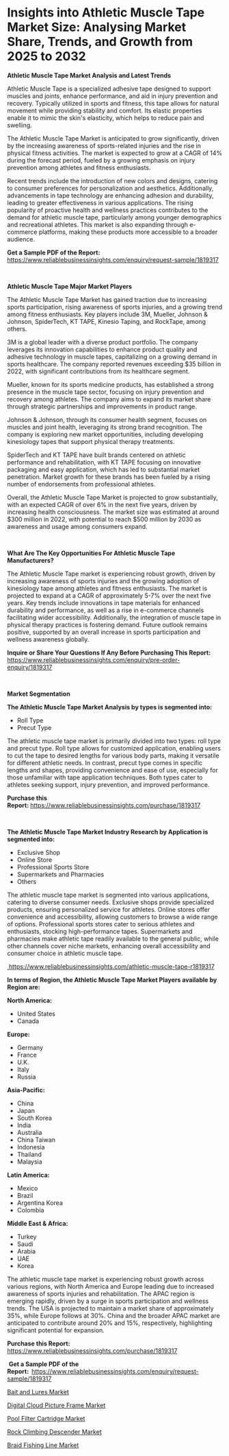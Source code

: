 <p><h1>Insights into Athletic Muscle Tape Market Size: Analysing Market Share, Trends, and Growth from 2025 to 2032</h1></p><p><strong>Athletic Muscle Tape Market Analysis and Latest Trends</strong></p>
<p><p>Athletic Muscle Tape is a specialized adhesive tape designed to support muscles and joints, enhance performance, and aid in injury prevention and recovery. Typically utilized in sports and fitness, this tape allows for natural movement while providing stability and comfort. Its elastic properties enable it to mimic the skin's elasticity, which helps to reduce pain and swelling.</p><p>The Athletic Muscle Tape Market is anticipated to grow significantly, driven by the increasing awareness of sports-related injuries and the rise in physical fitness activities. The market is expected to grow at a CAGR of 14% during the forecast period, fueled by a growing emphasis on injury prevention among athletes and fitness enthusiasts. </p><p>Recent trends include the introduction of new colors and designs, catering to consumer preferences for personalization and aesthetics. Additionally, advancements in tape technology are enhancing adhesion and durability, leading to greater effectiveness in various applications. The rising popularity of proactive health and wellness practices contributes to the demand for athletic muscle tape, particularly among younger demographics and recreational athletes. This market is also expanding through e-commerce platforms, making these products more accessible to a broader audience.</p></p>
<p><strong>Get a Sample PDF of the Report:&nbsp;</strong> <a href="https://www.reliablebusinessinsights.com/enquiry/request-sample/1819317?utm_campaign=60&utm_medium=2&utm_source=Github&utm_content=ia&utm_term=07022025&utm_id=athletic-muscle-tape">https://www.reliablebusinessinsights.com/enquiry/request-sample/1819317</a></p>
<p>&nbsp;</p>
<p><strong>Athletic Muscle Tape Major Market Players</strong></p>
<p><p>The Athletic Muscle Tape Market has gained traction due to increasing sports participation, rising awareness of sports injuries, and a growing trend among fitness enthusiasts. Key players include 3M, Mueller, Johnson & Johnson, SpiderTech, KT TAPE, Kinesio Taping, and RockTape, among others.</p><p>3M is a global leader with a diverse product portfolio. The company leverages its innovation capabilities to enhance product quality and adhesive technology in muscle tapes, capitalizing on a growing demand in sports healthcare. The company reported revenues exceeding $35 billion in 2022, with significant contributions from its healthcare segment.</p><p>Mueller, known for its sports medicine products, has established a strong presence in the muscle tape sector, focusing on injury prevention and recovery among athletes. The company aims to expand its market share through strategic partnerships and improvements in product range.</p><p>Johnson & Johnson, through its consumer health segment, focuses on muscles and joint health, leveraging its strong brand recognition. The company is exploring new market opportunities, including developing kinesiology tapes that support physical therapy treatments.</p><p>SpiderTech and KT TAPE have built brands centered on athletic performance and rehabilitation, with KT TAPE focusing on innovative packaging and easy application, which has led to substantial market penetration. Market growth for these brands has been fueled by a rising number of endorsements from professional athletes.</p><p>Overall, the Athletic Muscle Tape Market is projected to grow substantially, with an expected CAGR of over 6% in the next five years, driven by increasing health consciousness. The market size was estimated at around $300 million in 2022, with potential to reach $500 million by 2030 as awareness and usage among consumers expand.</p></p>
<p>&nbsp;</p>
<p><strong>What Are The Key Opportunities For Athletic Muscle Tape Manufacturers?</strong></p>
<p><p>The Athletic Muscle Tape market is experiencing robust growth, driven by increasing awareness of sports injuries and the growing adoption of kinesiology tape among athletes and fitness enthusiasts. The market is projected to expand at a CAGR of approximately 5-7% over the next five years. Key trends include innovations in tape materials for enhanced durability and performance, as well as a rise in e-commerce channels facilitating wider accessibility. Additionally, the integration of muscle tape in physical therapy practices is fostering demand. Future outlook remains positive, supported by an overall increase in sports participation and wellness awareness globally.</p></p>
<p><strong>Inquire or Share Your Questions If Any Before Purchasing This Report:</strong> <a href="https://www.reliablebusinessinsights.com/enquiry/pre-order-enquiry/1819317?utm_campaign=60&utm_medium=2&utm_source=Github&utm_content=ia&utm_term=07022025&utm_id=athletic-muscle-tape">https://www.reliablebusinessinsights.com/enquiry/pre-order-enquiry/1819317</a></p>
<p>&nbsp;</p>
<p><strong>Market Segmentation</strong></p>
<p><strong>The Athletic Muscle Tape Market Analysis by types is segmented into:</strong></p>
<p><ul><li>Roll Type</li><li>Precut Type</li></ul></p>
<p><p>The athletic muscle tape market is primarily divided into two types: roll type and precut type. Roll type allows for customized application, enabling users to cut the tape to desired lengths for various body parts, making it versatile for different athletic needs. In contrast, precut type comes in specific lengths and shapes, providing convenience and ease of use, especially for those unfamiliar with tape application techniques. Both types cater to athletes seeking support, injury prevention, and improved performance.</p></p>
<p><strong>Purchase this Report:&nbsp;</strong><a href="https://www.reliablebusinessinsights.com/purchase/1819317?utm_campaign=60&utm_medium=2&utm_source=Github&utm_content=ia&utm_term=07022025&utm_id=athletic-muscle-tape">https://www.reliablebusinessinsights.com/purchase/1819317</a></p>
<p>&nbsp;</p>
<p><strong>The Athletic Muscle Tape Market Industry Research by Application is segmented into:</strong></p>
<p><ul><li>Exclusive Shop</li><li>Online Store</li><li>Professional Sports Store</li><li>Supermarkets and Pharmacies</li><li>Others</li></ul></p>
<p><p>The athletic muscle tape market is segmented into various applications, catering to diverse consumer needs. Exclusive shops provide specialized products, ensuring personalized service for athletes. Online stores offer convenience and accessibility, allowing customers to browse a wide range of options. Professional sports stores cater to serious athletes and enthusiasts, stocking high-performance tapes. Supermarkets and pharmacies make athletic tape readily available to the general public, while other channels cover niche markets, enhancing overall accessibility and consumer choice in athletic muscle tape.</p></p>
<p><a href="https://www.reliablebusinessinsights.com/athletic-muscle-tape-r1819317?utm_campaign=60&utm_medium=2&utm_source=Github&utm_content=ia&utm_term=07022025&utm_id=athletic-muscle-tape">&nbsp;https://www.reliablebusinessinsights.com/athletic-muscle-tape-r1819317</a></p>
<p><strong>In terms of Region, the Athletic Muscle Tape Market Players available by Region are:</strong></p>
<p>
    <p> <strong> North America: </strong>
        <ul>
            <li>United States</li>
            <li>Canada</li>
        </ul>
        </p> 
    <p> <strong> Europe: </strong>
        <ul>
            <li>Germany</li>
            <li>France</li>
            <li>U.K.</li>
            <li>Italy</li>
            <li>Russia</li>
        </ul>
        </p> 
    <p> <strong> Asia-Pacific: </strong>
        <ul>
            <li>China</li>
            <li>Japan</li>
            <li>South Korea</li>
            <li>India</li>
            <li>Australia</li>
            <li>China Taiwan</li>
            <li>Indonesia</li>
            <li>Thailand</li>
            <li>Malaysia</li>
        </ul>
        </p> 
    <p> <strong> Latin America: </strong>
        <ul>
            <li>Mexico</li>
            <li>Brazil</li>
            <li>Argentina Korea</li>
            <li>Colombia</li>
        </ul>
        </p> 
    <p> <strong> Middle East & Africa: </strong>
        <ul>
            <li>Turkey</li>
            <li>Saudi</li>
            <li>Arabia</li>
            <li>UAE</li>
            <li>Korea</li>
        </ul>
    </p>
    </p>
<p><p>The athletic muscle tape market is experiencing robust growth across various regions, with North America and Europe leading due to increased awareness of sports injuries and rehabilitation. The APAC region is emerging rapidly, driven by a surge in sports participation and wellness trends. The USA is projected to maintain a market share of approximately 35%, while Europe follows at 30%. China and the broader APAC market are anticipated to contribute around 20% and 15%, respectively, highlighting significant potential for expansion.</p></p>
<p><strong>Purchase this Report: </strong><a href="https://www.reliablebusinessinsights.com/purchase/1819317?utm_campaign=60&utm_medium=2&utm_source=Github&utm_content=ia&utm_term=07022025&utm_id=athletic-muscle-tape">https://www.reliablebusinessinsights.com/purchase/1819317</a></p>
<p>&nbsp;<strong>Get a Sample PDF of the Report:&nbsp;&nbsp;</strong><a href="https://www.reliablebusinessinsights.com/enquiry/request-sample/1819317?utm_campaign=60&utm_medium=2&utm_source=Github&utm_content=ia&utm_term=07022025&utm_id=athletic-muscle-tape">https://www.reliablebusinessinsights.com/enquiry/request-sample/1819317</a></p>
<p><strong></strong></p>
<p><p><a href="https://github.com/rebheelder/Market-Research-Report-List-1/blob/main/bait-and-lures-market.md?utm_campaign=60&utm_medium=2&utm_source=Github&utm_content=ia&utm_term=07022025&utm_id=athletic-muscle-tape">Bait and Lures Market</a></p><p><a href="https://github.com/loppibsr/Market-Research-Report-List-1/blob/main/digital-cloud-picture-frame-market.md?utm_campaign=60&utm_medium=2&utm_source=Github&utm_content=ia&utm_term=07022025&utm_id=athletic-muscle-tape">Digital Cloud Picture Frame Market</a></p><p><a href="https://github.com/alanepetevi/Market-Research-Report-List-1/blob/main/pool-filter-cartridge-market.md?utm_campaign=60&utm_medium=2&utm_source=Github&utm_content=ia&utm_term=07022025&utm_id=athletic-muscle-tape">Pool Filter Cartridge Market</a></p><p><a href="https://github.com/zitanebeibit9/Market-Research-Report-List-1/blob/main/rock-climbing-descender-market.md?utm_campaign=60&utm_medium=2&utm_source=Github&utm_content=ia&utm_term=07022025&utm_id=athletic-muscle-tape">Rock Climbing Descender Market</a></p><p><a href="https://github.com/tjoensfibich/Market-Research-Report-List-1/blob/main/braid-fishing-line-market.md?utm_campaign=60&utm_medium=2&utm_source=Github&utm_content=ia&utm_term=07022025&utm_id=athletic-muscle-tape">Braid Fishing Line Market</a></p></p>